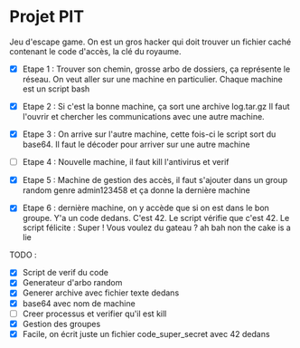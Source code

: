 # Projet PIT

Jeu d'escape game.
On est un gros hacker qui doit trouver un fichier caché contenant le code d'accès, la clé du royaume.

- [x] Etape 1 : Trouver son chemin, grosse arbo de dossiers, ça représente le réseau. On veut aller sur une machine en particulier.
Chaque machine est un script bash

- [x] Etape 2 : Si c'est la bonne machine, ça sort une archive log.tar.gz
Il faut l'ouvrir et chercher les communications avec une autre machine.

- [x] Etape 3 : On arrive sur l'autre machine, cette fois-ci le script sort du base64. Il faut le décoder pour arriver sur une autre machine

- [ ] Etape 4 : Nouvelle machine, il faut kill l'antivirus et verif

- [x] Etape 5 : Machine de gestion des accès, il faut s'ajouter dans un group random genre admin123458 et ça donne la dernière machine

- [x] Etape 6 : dernière machine, on y accède que si on est dans le bon groupe. Y'a un code dedans. C'est 42. Le script vérifie que c'est 42. 
Le script félicite : Super ! Vous voulez du gateau ? ah bah non the cake is a lie

TODO :
- [x] Script de verif du code
- [x] Generateur d'arbo random
- [x] Generer archive avec fichier texte dedans
- [x] base64 avec nom de machine
- [ ] Creer processus et verifier qu'il est kill
- [x] Gestion des groupes
- [x] Facile, on écrit juste un fichier code_super_secret avec 42 dedans
